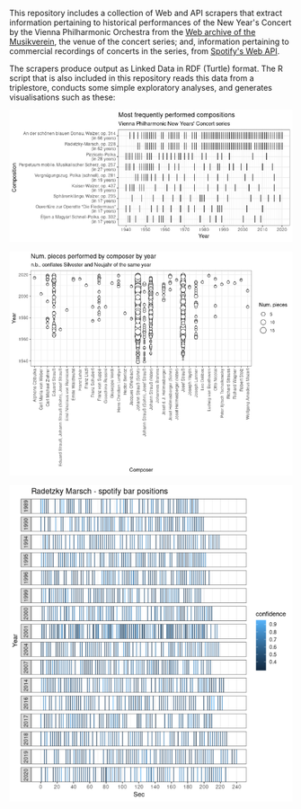 This repository includes a collection of Web and API scrapers that extract information pertaining to historical performances of the New Year's Concert by the Vienna Philharmonic Orchestra from the [Web archive of the Musikverein](https://www.musikverein.at/archiv), the venue of the concert series; and, information pertaining to commercial recordings of concerts in the series, from [Spotify's Web API](https://developer.spotify.com/documentation/web-api/). 

The scrapers produce output as Linked Data in RDF (Turtle) format. The R script that is also included in this repository reads this data from a triplestore, conducts some simple exploratory analyses, and generates visualisations such as these:

![](images/compositions_year.png?raw=true)

![](images/composer_year.png?raw=true)

![](images/Radetzky-spotify.png?raw=true)
